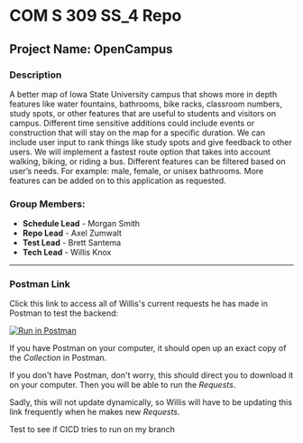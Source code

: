 # COM S 309 SS_4 Repo

## Project Name: OpenCampus

### Description
A better map of Iowa State University campus that shows more in depth features like water fountains, bathrooms, bike racks, classroom numbers, study spots, or other features 
that are useful to students and visitors on campus. Different time sensitive additions could include events or construction that will stay on the map for a specific duration.
We can include user input to rank things like study spots and give feedback to other users. We will implement a fastest route option that takes into
account walking, biking, or riding a bus. Different features can be filtered based on user’s needs. For example: male, female, or unisex bathrooms.
More features can be added on to this application as requested.

### Group Members:
* **Schedule Lead** - Morgan Smith
* **Repo Lead** - Axel Zumwalt
* **Test Lead** - Brett Santema
* **Tech Lead** - Willis Knox

___
### Postman Link
Click this link to access all of Willis's current requests he has made in Postman to test the backend:

[![Run in Postman](https://run.pstmn.io/button.svg)](https://app.getpostman.com/run-collection/10c95a13853d4c832aa0)


If you have Postman on your computer, it should open up an exact copy of the *Collection* in Postman.

If you don't have Postman, don't worry, this should direct you to download it on your computer. Then you will be able to run the *Requests*.

Sadly, this will not update dynamically, so Willis will have to be updating this link frequently when he makes new *Requests*.

Test to see if CICD tries to run on my branch
